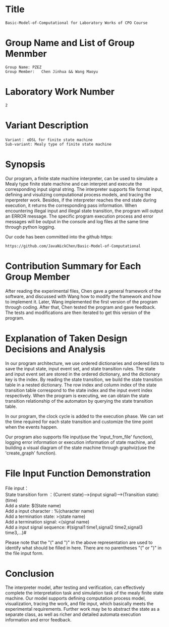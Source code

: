  

# Title  
	Basic-Model-of-Computational for Laboratory Works of CPO Course    
	
# Group Name and List of Group Menmber      
	Group Name: PZEZ  
	Group Member:   Chen Jinhua && Wang Maoyu       
	
# Laboratory Work Number    
	2    
	
# Variant Description   
	Variant： eDSL for finite state machine
    Sub-variant: Mealy type of finite state machine    
	
# Synopsis
Our program, a finite state machine interpreter, can be used to simulate a Mealy type finite state machine and can interpret and execute the corresponding input signal string. The interpreter supports file format input, defining and visulizing computational process models, and tracing the inperpreter work. Besides, if the interpreter reaches the end state during execution, it returns the corresponding pass information. When encountering illegal input and illegal state transition, the program will output an ERROR message. The specific program execution process and error messages will be output in the console and log files at the same time through python logging. 

Our code has been committed into the github https: 
      
	https://github.com/JavaNickChen/Basic-Model-of-Computational    

# Contribution Summary for Each Group Member
After reading the experimental files, Chen gave a general framework of the software, and discussed with Wang how to modify the framework and how to implement it. Later, Wang implemented the first version of the program through coding. After that, Chen tested the program and gave feedback. The tests and modifications are then iterated to get this version of the program.   

# Explanation of Taken Design Decisions and Analysis   

In our program architecture, we use ordered dictionaries and ordered lists to save the input state, input event set, and state transition rules. The state and input event set are stored in the ordered dictionary, and the dictionary key is the index. By reading the state transition, we build the state transition table in a nested dictionary. The row index and column index of the state transition table correspond to the state index and the input event index respectively. When the program is executing, we can obtain the state transition relationship of the automaton by querying the state transition table.       

In our program, the clock cycle is added to the execution phase. We can set the time required for each state transition and customize the time point when the events happen.       

Our program also supports file input(use the 'input_from_file' function), logging error information or execution information of state machine, and building a visual diagram of the state machine through graphviz(use the 'create_graph' function). 

# File Input Function Demonstration

File input：      
	State transition form ：(Current state)-->(input signal)-->(Transition state):(time)      
	Add a state: $(State name)      
	Add a input character : %(character name)      
	Add a termination state: >(state name)      
	Add a termination signal: <(signal name)      
	Add a input signal sequence: #(signal1 time1,signal2 time2,signal3 time3,...)#          

Please note that the "(" and ")" in the above representation are used to identify what should be filled in here. There are no parentheses "(" or ")" in the file input form.

# Conclusion   
The interpreter model, after testing and verification, can effectively complete the interpretation task and simulation task of the mealy finite state machine. Our model supports defining computation process model, visualization, tracing the work, and file input, which basically meets the experimental requirements. Further work may be to abstract the state as a separate class, as well as richer and detailed automata execution information and error feedback.
